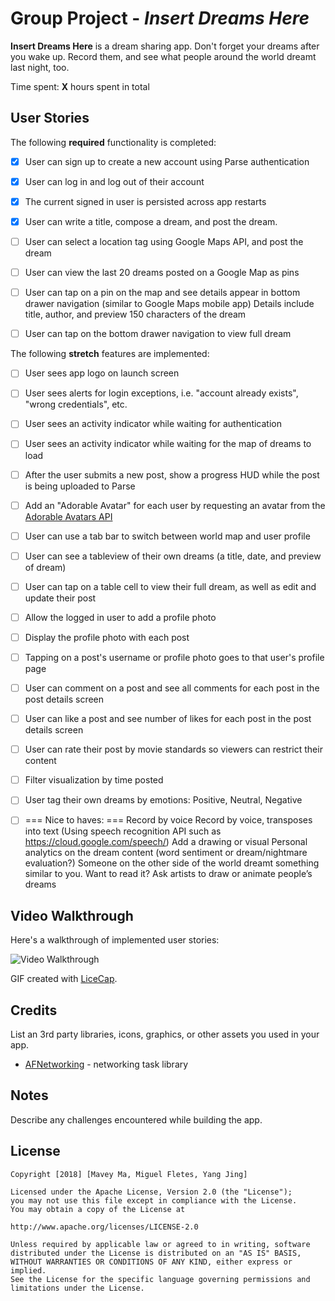 # Group Project - *Insert Dreams Here*

**Insert Dreams Here** is a dream sharing app. Don't forget your dreams after you wake up. Record them, and see what people around the world dreamt last night, too.


Time spent: **X** hours spent in total


## User Stories

The following **required** functionality is completed:

- [x] User can sign up to create a new account using Parse authentication
- [x] User can log in and log out of their account
- [x] The current signed in user is persisted across app restarts
- [x] User can write a title, compose a dream, and post the dream.
- [ ] User can select a location tag using Google Maps API, and post the dream
- [ ] User can view the last 20 dreams posted on a Google Map as pins
- [ ] User can tap on a pin on the map and see details appear in bottom drawer navigation (similar to Google Maps mobile app) Details include title, author, and preview 150 characters of the dream
- [ ] User can tap on the bottom drawer navigation to view full dream


The following **stretch** features are implemented:
- [ ] User sees app logo on launch screen
- [ ] User sees alerts for login exceptions, i.e. "account already exists", "wrong credentials", etc.
- [ ] User sees an activity indicator while waiting for authentication
- [ ] User sees an activity indicator while waiting for the map of dreams to load
- [ ] After the user submits a new post, show a progress HUD while the post is being uploaded to Parse
- [ ] Add an "Adorable Avatar" for each user by requesting an avatar from the [Adorable Avatars API](https://github.com/adorableio/avatars-api)
- [ ] User can use a tab bar to switch between world map and user profile
- [ ] User can see a tableview of their own dreams (a title, date, and preview of dream)
- [ ] User can tap on a table cell to view their full dream, as well as edit and update their post
- [ ]  Allow the logged in user to add a profile photo
- [ ] Display the profile photo with each post
- [ ] Tapping on a post's username or profile photo goes to that user's profile page
- [ ] User can comment on a post and see all comments for each post in the post details screen
- [ ] User can like a post and see number of likes for each post in the post details screen
- [ ] User can rate their post by movie standards so viewers can restrict their content
- [ ] Filter visualization by time posted
- [ ] User tag their own dreams by emotions: Positive, Neutral, Negative

- [ ]  === Nice to haves: ===
Record by voice
Record by voice, transposes into text (Using speech recognition API such as https://cloud.google.com/speech/)
Add a drawing or visual
Personal analytics on the dream content (word sentiment or dream/nightmare evaluation?)
Someone on the other side of the world dreamt something similar to you. Want to read it?
Ask artists to draw or animate people’s dreams

## Video Walkthrough

Here's a walkthrough of implemented user stories:

<img src='http://i.imgur.com/link/to/your/gif/file.gif' title='Video Walkthrough' width='' alt='Video Walkthrough' />

GIF created with [LiceCap](http://www.cockos.com/licecap/).

## Credits

List an 3rd party libraries, icons, graphics, or other assets you used in your app.

- [AFNetworking](https://github.com/AFNetworking/AFNetworking) - networking task library


## Notes

Describe any challenges encountered while building the app.

## License

    Copyright [2018] [Mavey Ma, Miguel Fletes, Yang Jing]

    Licensed under the Apache License, Version 2.0 (the "License");
    you may not use this file except in compliance with the License.
    You may obtain a copy of the License at

    http://www.apache.org/licenses/LICENSE-2.0

    Unless required by applicable law or agreed to in writing, software
    distributed under the License is distributed on an "AS IS" BASIS,
    WITHOUT WARRANTIES OR CONDITIONS OF ANY KIND, either express or implied.
    See the License for the specific language governing permissions and
    limitations under the License.


